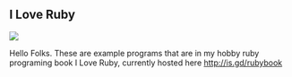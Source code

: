 I Love Ruby
------------

![](https://b2aeaa58a57a200320db-8b65b95250e902c437b256b5abf3eac7.ssl.cf5.rackcdn.com/media_entries/5284/front_cover_small.png)

Hello Folks. These are example programs that are in my hobby ruby programing book I Love Ruby, currently hosted here http://is.gd/rubybook
